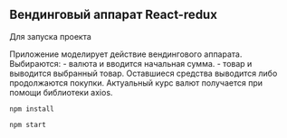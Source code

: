 ## Вендинговый аппарат React-redux

Для запуска проекта 

Приложение моделирует действие вендингового аппарата.
Выбираются: - валюта и вводится начальная сумма. 
						- товар и выводится выбранный товар. 
Оставшиеся средства выводится либо продолжаются покупки. 
Актуальный курс валют получается при помощи библиотеки axios.

`npm install`

`npm start`